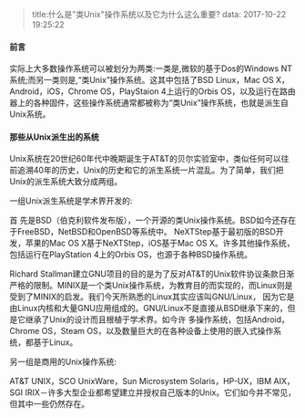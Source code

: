 > title:什么是"类Unix"操作系统以及它为什么这么重要?
> data: 2017-10-22 19:25:22

#### 前言
实际上大多数操作系统可以被划分为两类:一类是,微软的基于Dos的Windows NT系统;而另一类则是,“类Unix”操作系统。这其中包括了BSD Linux，Mac OS X，Android，iOS，Chrome OS，PlayStaion 4上运行的Orbis OS，以及运行在路由器上的各种固件，这些操作系统通常都被称为“类Unix”操作系统，也就是派生自Unix系统。

#### 那些从Unix派生出的系统
Unix系统在20世纪60年代中晚期诞生于AT&T的贝尔实验室中，类似任何可以往前追溯40年的历史，Unix的历史和它的派生系统一片混乱。为了简单，我们把Unix的派生系统大致分成两组。

一组Unix派生系统是学术界开发的:

首 先是BSD（伯克利软件发布版），一个开源的类Unix操作系统。BSD如今还存在于FreeBSD，NetBSD和OpenBSD等系统中。 NeXTStep基于最初版的BSD开发，苹果的Mac OS X基于NeXTStep，iOS基于Mac OS X。许多其他操作系统，包括运行在PlayStation 4上的Orbis OS，也源于各种BSD操作系统。

Richard Stallman建立GNU项目的目的是为了反对AT&T的Unix软件协议条款日渐严格的限制。MINIX是一个类Unix操作系统，为教育目的而实现的，而Linux则是受到了MINIX的启发。我们今天所熟悉的Linux其实应该叫GNU/Linux， 因为它是由Linux内核和大量GNU应用组成的。GNU/Linux不是直接从BSD继承下来的，但是它继承了Unix的设计而且根植于学术界。如今许 多操作系统，包括Android，Chrome OS，Steam OS，以及数量巨大的在各种设备上使用的嵌入式操作系统，都基于Linux。

另一组是商用的Unix操作系统:

AT&T UNIX，SCO UnixWare，Sun Microsystem Solaris，HP-UX，IBM AIX，SGI IRIX－许多大型企业都希望建立并授权自己版本的Unix。它们如今并不常见，但其中一些仍然存在。






